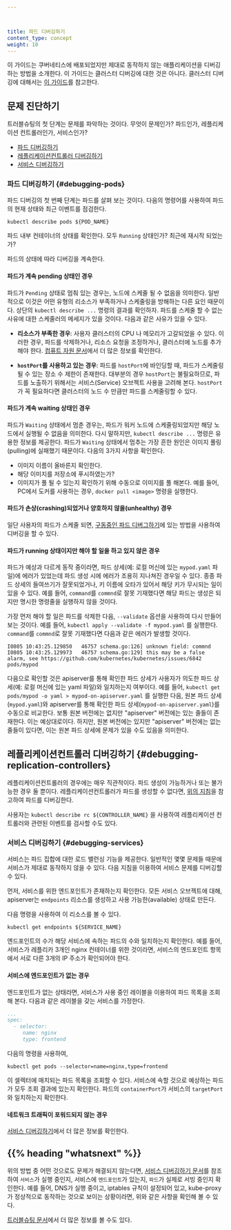 ```yaml
---



title: 파드 디버깅하기
content_type: concept
weight: 10
---
```


<!-- overview -->

이 가이드는 쿠버네티스에 배포되었지만 제대로 동작하지 않는 애플리케이션을 디버깅하는 방법을 소개한다. 
이 가이드는 클러스터 디버깅에 대한 것은 아니다. 
클러스터 디버깅에 대해서는 [이 가이드](/ko/docs/tasks/debug/debug-cluster/)를 참고한다.

<!-- body -->

## 문제 진단하기

트러블슈팅의 첫 단계는 문제를 파악하는 것이다. 
무엇이 문제인가? 파드인가, 레플리케이션 컨트롤러인가, 서비스인가?

   * [파드 디버깅하기](#debugging-pods)
   * [레플리케이션컨트롤러 디버깅하기](#debugging-replication-controllers)
   * [서비스 디버깅하기](#debugging-services)

### 파드 디버깅하기 {#debugging-pods}

파드 디버깅의 첫 번째 단계는 파드를 살펴 보는 것이다. 다음의 명령어를 사용하여 파드의 현재 상태와 최근 이벤트를 점검한다.

```shell
kubectl describe pods ${POD_NAME}
```

파드 내부 컨테이너의 상태를 확인한다. 모두 `Running` 상태인가? 최근에 재시작 되었는가?

파드의 상태에 따라 디버깅을 계속한다.

#### 파드가 계속 pending 상태인 경우

파드가 `Pending` 상태로 멈춰 있는 경우는, 노드에 스케줄 될 수 없음을 의미한다.
일반적으로 이것은 어떤 유형의 리소스가 부족하거나 스케줄링을 방해하는 다른 요인 때문이다.
상단의 `kubectl describe ...` 명령의 결과를 확인하자.
파드를 스케줄 할 수 없는 사유에 대한 스케줄러의 메세지가 있을 것이다. 다음과 같은 사유가 있을 수 있다.

* **리소스가 부족한 경우**: 사용자 클러스터의 CPU 나 메모리가 고갈되었을 수 있다. 
이러한 경우, 파드를 삭제하거나, 리소스 요청을 조정하거나, 클러스터에 노드를 추가해야 한다. 
[컴퓨트 자원 문서](/ko/docs/concepts/configuration/manage-resources-containers/)에서 더 많은 정보를 확인한다.

* **`hostPort`를 사용하고 있는 경우**: 파드를 `hostPort`에 바인딩할 때, 파드가 스케줄링될 수 있는 장소 수 제한이 존재한다. 
대부분의 경우 `hostPort`는 불필요하므로, 파드를 노출하기 위해서는 서비스(Service) 오브젝트 사용을 고려해 본다. 
`hostPort`가 꼭 필요하다면 클러스터의 노드 수 만큼만 파드를 스케줄링할 수 있다.


#### 파드가 계속 waiting 상태인 경우

파드가 `Waiting` 상태에서 멈춘 경우는, 파드가 워커 노드에 스케줄링되었지만 해당 노드에서 실행될 수 없음을 의미한다.
다시 말하지만, `kubectl describe ...` 명령은 유용한 정보를 제공한다. 파드가 `Waiting` 상태에서 멈추는 가장 흔한 원인은 이미지 풀링(pulling)에 실패했기 때문이다. 다음의 3가지 사항을 확인한다.

* 이미지 이름이 올바른지 확인한다.
* 해당 이미지를 저장소에 푸시하였는가?
* 이미지가 풀 될 수 있는지 확인하기 위해 수동으로 이미지를 풀 해본다. 
  예를 들어, PC에서 도커를 사용하는 경우, `docker pull <image>` 명령을 실행한다.

#### 파드가 손상(crashing)되었거나 양호하지 않을(unhealthy) 경우

일단 사용자의 파드가 스케줄 되면, [구동중인 파드 디버그하기](/ko/docs/tasks/debug/debug-application/debug-running-pod/)에
있는 방법을 사용하여 디버깅을 할 수 있다.

#### 파드가 running 상태이지만 해야 할 일을 하고 있지 않은 경우

파드가 예상과 다르게 동작 중이라면, 파드 상세(예: 로컬 머신에 있는 `mypod.yaml` 파일)에 에러가 있었는데 
파드 생성 시에 에러가 조용히 지나쳐진 경우일 수 있다. 
종종 파드 상세의 들여쓰기가 잘못되었거나, 
키 이름에 오타가 있어서 해당 키가 무시되는 일이 있을 수 있다. 
예를 들어, `command`를 `commnd`로 잘못 기재했다면 
해당 파드는 생성은 되지만 명시한 명령줄을 실행하지 않을 것이다.

가장 먼저 해야 할 일은 파드를 삭제한 다음, `--validate` 옵션을 사용하여 다시 만들어 보는 것이다.
예를 들어, `kubectl apply --validate -f mypod.yaml` 를 실행한다.
`command`를 `commnd`로 잘못 기재했다면 다음과 같은 에러가 발생할 것이다.

```shell
I0805 10:43:25.129850   46757 schema.go:126] unknown field: commnd
I0805 10:43:25.129973   46757 schema.go:129] this may be a false alarm, see https://github.com/kubernetes/kubernetes/issues/6842
pods/mypod
```

<!-- TODO: Now that #11914 is merged, this advice may need to be updated -->

다음으로 확인할 것은 apiserver를 통해 확인한 파드 상세가 
사용자가 의도한 파드 상세(예: 로컬 머신에 있는 yaml 파일)와 일치하는지 여부이다.
예를 들어, `kubectl get pods/mypod -o yaml > mypod-on-apiserver.yaml` 를 실행한 다음, 
원본 파드 상세(`mypod.yaml`)와 apiserver를 통해 확인한 파드 상세(`mypod-on-apiserver.yaml`)를 수동으로 비교한다. 
보통 원본 버전에는 없지만 "apiserver" 버전에는 있는 줄들이 존재한다. 
이는 예상대로이다. 
하지만, 원본 버전에는 있지만 "apiserver" 버전에는 없는 줄들이 있다면, 
이는 원본 파드 상세에 문제가 있을 수도 있음을 의미한다.

## 레플리케이션컨트롤러 디버깅하기 {#debugging-replication-controllers}

레플리케이션컨트롤러의 경우에는 매우 직관적이다. 파드 생성이 가능하거나 또는 불가능한 경우 둘 뿐이다. 
레플리케이션컨트롤러가 파드를 생성할 수 없다면, [위의 지침](#debugging-pods)을 참고하여 파드를 디버깅한다.

사용자는 `kubectl describe rc ${CONTROLLER_NAME}` 을 사용하여 
레플리케이션 컨트롤러와 관련된 이벤트를 검사할 수도 있다.

### 서비스 디버깅하기 {#debugging-services}

서비스는 파드 집합에 대한 로드 밸런싱 기능을 제공한다. 일반적인 몇몇 문제들 때문에 서비스가 제대로 동작하지 않을 수 있다. 
다음 지침을 이용하여 서비스 문제를 디버깅할 수 있다.

먼저, 서비스를 위한 엔드포인트가 존재하는지 확인한다. 모든 서비스 오브젝트에 대해, apiserver는 `endpoints` 리소스를 생성하고 사용 가능한(available) 상태로 만든다.

다음 명령을 사용하여 이 리소스를 볼 수 있다.

```shell
kubectl get endpoints ${SERVICE_NAME}
```

엔드포인트의 수가 해당 서비스에 속하는 파드의 수와 일치하는지 확인한다.
예를 들어, 서비스가 레플리카 3개인 nginx 컨테이너를 위한 것이라면, 
서비스의 엔드포인트 항목에서 서로 다른 3개의 IP 주소가 확인되어야 한다.

#### 서비스에 엔드포인트가 없는 경우

엔드포인트가 없는 상태라면, 서비스가 사용 중인 레이블을 이용하여 파드 목록을 조회해 본다. 
다음과 같은 레이블을 갖는 서비스를 가정한다.

```yaml
...
spec:
  - selector:
     name: nginx
     type: frontend
```

다음의 명령을 사용하여,

```shell
kubectl get pods --selector=name=nginx,type=frontend
```

이 셀렉터에 매치되는 파드 목록을 조회할 수 있다. 서비스에 속할 것으로 예상하는 파드가 모두 조회 결과에 있는지 확인한다. 
파드의 `containerPort`가 서비스의 `targetPort`와 일치하는지 확인한다.

#### 네트워크 트래픽이 포워드되지 않는 경우

[서비스 디버깅하기](/docs/tasks/debug/debug-application/debug-service/)에서 더 많은 정보를 확인한다.

## {{% heading "whatsnext" %}}

위의 방법 중 어떤 것으로도 문제가 해결되지 않는다면, 
[서비스 디버깅하기 문서](/docs/tasks/debug/debug-application/debug-service/)를 참조하여 
`서비스`가 실행 중인지, 서비스에 `엔드포인트`가 있는지, `파드`가 실제로 서빙 중인지 확인한다. 
예를 들어, DNS가 실행 중이고, iptables 규칙이 설정되어 있고, kube-proxy가 정상적으로 동작하는 것으로 보이는 상황이라면, 
위와 같은 사항을 확인해 볼 수 있다.

[트러블슈팅 문서](/ko/docs/tasks/debug/)에서 더 많은 정보를 볼 수도 있다.
